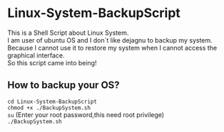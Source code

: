 # Linux-System-BackupScript
  This is a Shell Script about Linux System.  
  I am user of ubuntu OS and I don`t like dejagnu to backup my system.  
  Because I cannot use it to restore my system when I cannot access the graphical interface.  
  So this script came into being!  

## How to backup your OS?
  `cd Linux-System-BackupScript`  
  `chmod +x ./BackupSystem.sh`  
  `su` (Enter your root password,this need root privilege)  
  `./BackupSystem.sh`
